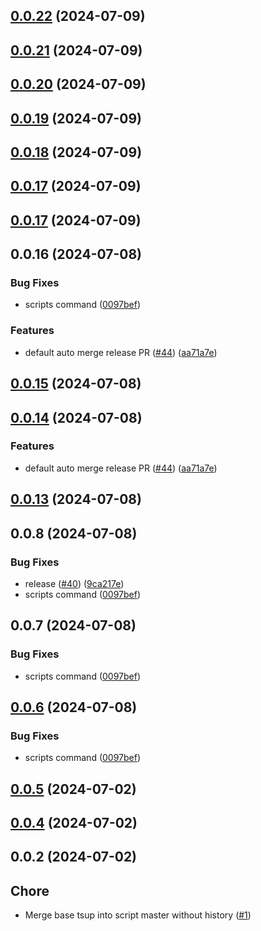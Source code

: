 

## [0.0.22](https://github.com/qlover/fe-base-scripts/compare/0.0.21...0.0.22) (2024-07-09)

## [0.0.21](https://github.com/qlover/fe-base-scripts/compare/0.0.20...0.0.21) (2024-07-09)

## [0.0.20](https://github.com/qlover/fe-base-scripts/compare/0.0.19...0.0.20) (2024-07-09)

## [0.0.19](https://github.com/qlover/fe-base-scripts/compare/0.0.18...0.0.19) (2024-07-09)

## [0.0.18](https://github.com/qlover/fe-base-scripts/compare/0.0.17...0.0.18) (2024-07-09)



## [0.0.17](https://github.com/qlover/fe-base-scripts/compare/0.0.17...0.0.18) (2024-07-09)

## [0.0.17](https://github.com/qlover/fe-base-scripts/compare/0.0.16...0.0.17) (2024-07-09)

## 0.0.16 (2024-07-08)


### Bug Fixes

* scripts command ([0097bef](https://github.com/qlover/fe-base-scripts/commit/0097bef35b496b93a07c8761b9bf2ffd7aa0a898))


### Features

* default auto merge release PR ([#44](https://github.com/qlover/fe-base-scripts/issues/44)) ([aa71a7e](https://github.com/qlover/fe-base-scripts/commit/aa71a7e7503e0dbf2c9d9c4959db48012dc5d02a))

## [0.0.15](https://github.com/qlover/fe-base-scripts/compare/0.0.14...0.0.15) (2024-07-08)

## [0.0.14](https://github.com/qlover/fe-base-scripts/compare/0.0.13...0.0.14) (2024-07-08)


### Features

* default auto merge release PR ([#44](https://github.com/qlover/fe-base-scripts/issues/44)) ([aa71a7e](https://github.com/qlover/fe-base-scripts/commit/aa71a7e7503e0dbf2c9d9c4959db48012dc5d02a))

## [0.0.13](https://github.com/qlover/fe-base-scripts/compare/test-v0.0.2...0.0.13) (2024-07-08)

## 0.0.8 (2024-07-08)


### Bug Fixes

* release ([#40](https://github.com/qlover/fe-base-scripts/issues/40)) ([9ca217e](https://github.com/qlover/fe-base-scripts/commit/9ca217eac6474b21380256f1c06471c20bee64b8))
* scripts command ([0097bef](https://github.com/qlover/fe-base-scripts/commit/0097bef35b496b93a07c8761b9bf2ffd7aa0a898))

## 0.0.7 (2024-07-08)


### Bug Fixes

* scripts command ([0097bef](https://github.com/qlover/fe-base-scripts/commit/0097bef35b496b93a07c8761b9bf2ffd7aa0a898))

## [0.0.6](https://github.com/qlover/fe-base-scripts/compare/test-v0.0.2...test-v0.0.6) (2024-07-08)

### Bug Fixes

- scripts command ([0097bef](https://github.com/qlover/fe-base-scripts/commit/0097bef35b496b93a07c8761b9bf2ffd7aa0a898))

## [0.0.5](https://github.com/qlover/fe-base-scripts/compare/0.0.4...0.0.5) (2024-07-02)

## [0.0.4](https://github.com/qlover/fe-base-scripts/compare/0.0.2...0.0.4) (2024-07-02)

## 0.0.2 (2024-07-02)

## Chore

- Merge base tsup into script master without history ([#1](https://github.com/qlover/fe-base-scripts/pull/1))
